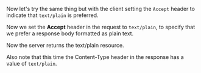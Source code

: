 Now let's try the same thing but with the client setting the `Accept` header to indicate that `text/plain` is preferred.

<handler/>

Now we set the __Accept__ header in the request to `text/plain`, to specify that we prefer a response body formatted as plain text.

<request/>

<response/>

Now the server returns the text/plain resource.

Also note that this time the Content-Type header in the response has a value of `text/plain`.
